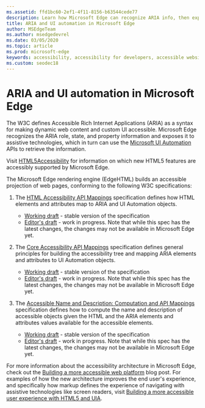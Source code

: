 ```yaml
---
ms.assetid: ffd1bc60-2ef1-4f11-8156-b63544cede77
description: Learn how Microsoft Edge can recognize ARIA info, then expose it to assistive technologies that can then use Microsoft UI Automation APIs.
title: ARIA and UI automation in Microsoft Edge
author: MSEdgeTeam
ms.author: msedgedevrel
ms.date: 03/05/2020
ms.topic: article
ms.prod: microsoft-edge
keywords: accessibility, accessibility for developers, accessible websites, edge, web development, ARIA, developer, UIA, UI Automation
ms.custom: seodec18
---
```


# ARIA and UI automation in Microsoft Edge

The W3C defines Accessible Rich Internet Applications (ARIA) as a syntax for making dynamic web content and custom UI accessible. Microsoft Edge recognizes the ARIA role, state, and property information and exposes it to assistive technologies, which in turn can use the [Microsoft UI Automation](https://blogs.msdn.microsoft.com/winuiautomation/) APIs to retrieve the information. 

Visit [HTML5Accessibility](https://html5accessibility.com) for information on which new HTML5 features are accessibly supported by Microsoft Edge.

The Microsoft Edge rendering engine (EdgeHTML) builds an accessible projection of web pages, conforming to the following W3C specifications:

1. The [HTML Accessibility API Mappings](https://w3.org/TR/html-aam-1.0/) specification defines how HTML elements and attributes map to ARIA and UI Automation objects.
   * [Working draft](https://w3.org/TR/html-aam-1.0/) - stable version of the specification
   * [Editor's draft](https://w3c.github.io/html-aam/) - work in progress. Note that while this spec has the latest changes, the changes may not be available in Microsoft Edge yet.


2. The [Core Accessibility API Mappings](https://w3.org/TR/core-aam-1.1/) specification defines general principles for building the accessibility tree and mapping ARIA elements and attributes to UI Automation objects.
   * [Working draft](https://w3.org/TR/core-aam-1.1/) - stable version of the specification
   * [Editor's draft](https://w3c.github.io/core-aam/) - work in progress. Note that while this spec has the latest changes, the changes may not be available in Microsoft Edge yet.  

3. The [Accessible Name and Description: Computation and API Mappings](https://w3.org/TR/accname-aam-1.1/) specification defines how to compute the name and description of accessible objects given the HTML and the ARIA elements and attributes values available for the accessible elements.
   * [Working draft](https://w3.org/TR/accname-aam-1.1/) - stable version of the specification  
   * [Editor's draft](https://w3c.github.io/accname/) - work in progress. Note that while this spec has the latest changes, the changes may not be available in Microsoft Edge yet.   

For more information about the accessibility architecture in Microsoft Edge, check out the [Building a more accessible web platform](https://blogs.windows.com/msedgedev/2016/04/20/building-a-more-accessible-web-platform/) blog post.  For examples of how the new architecture improves the end user's experience, and specifically how markup defines the experience of navigating with assistive technologies like screen readers, visit [Building a more accessible user experience with HTML5 and UIA](https://blogs.windows.com/msedgedev/2016/05/12/accessible-ux-with-html5-and-uia/).
